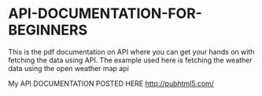 # API-DOCUMENTATION-FOR-BEGINNERS
This is the pdf documentation on API  where you can get your hands on with fetching the data using API. The example used here is fetching the weather data using the open weather map api

My API DOCUMENTATION POSTED HERE
http://pubhtml5.com/

